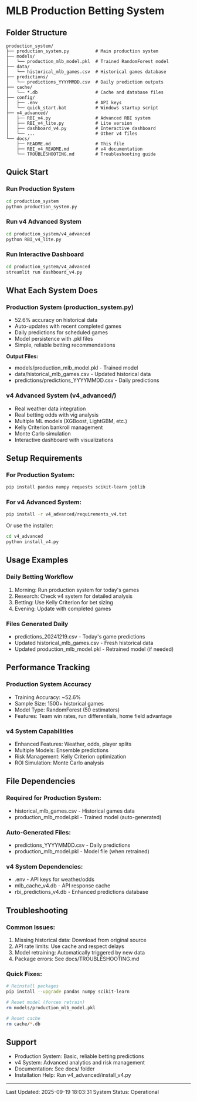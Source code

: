 # MLB Production Betting System

## Folder Structure

```
production_system/
├── production_system.py          # Main production system
├── models/
│   └── production_mlb_model.pkl  # Trained RandomForest model
├── data/
│   └── historical_mlb_games.csv  # Historical games database
├── predictions/
│   └── predictions_YYYYMMDD.csv  # Daily prediction outputs
├── cache/
│   └── *.db                      # Cache and database files
├── config/
│   ├── .env                      # API keys
│   └── quick_start.bat           # Windows startup script
├── v4_advanced/
│   ├── RBI_v4.py                 # Advanced RBI system
│   ├── RBI_v4_lite.py            # Lite version
│   ├── dashboard_v4.py           # Interactive dashboard
│   └── ...                       # Other v4 files
└── docs/
    ├── README.md                 # This file
    ├── RBI_v4_README.md          # v4 documentation
    └── TROUBLESHOOTING.md        # Troubleshooting guide
```

## Quick Start

### Run Production System
```bash
cd production_system
python production_system.py
```

### Run v4 Advanced System
```bash
cd production_system/v4_advanced
python RBI_v4_lite.py
```

### Run Interactive Dashboard
```bash
cd production_system/v4_advanced
streamlit run dashboard_v4.py
```

## What Each System Does

### Production System (production_system.py)
- 52.6% accuracy on historical data
- Auto-updates with recent completed games
- Daily predictions for scheduled games
- Model persistence with .pkl files
- Simple, reliable betting recommendations

**Output Files:**
- models/production_mlb_model.pkl - Trained model
- data/historical_mlb_games.csv - Updated historical data
- predictions/predictions_YYYYMMDD.csv - Daily predictions

### v4 Advanced System (v4_advanced/)
- Real weather data integration
- Real betting odds with vig analysis
- Multiple ML models (XGBoost, LightGBM, etc.)
- Kelly Criterion bankroll management
- Monte Carlo simulation
- Interactive dashboard with visualizations

## Setup Requirements

### For Production System:
```bash
pip install pandas numpy requests scikit-learn joblib
```

### For v4 Advanced System:
```bash
pip install -r v4_advanced/requirements_v4.txt
```

Or use the installer:
```bash
cd v4_advanced
python install_v4.py
```

## Usage Examples

### Daily Betting Workflow
1. Morning: Run production system for today's games
2. Research: Check v4 system for detailed analysis
3. Betting: Use Kelly Criterion for bet sizing
4. Evening: Update with completed games

### Files Generated Daily
- predictions_20241219.csv - Today's game predictions
- Updated historical_mlb_games.csv - Fresh historical data
- Updated production_mlb_model.pkl - Retrained model (if needed)

## Performance Tracking

### Production System Accuracy
- Training Accuracy: ~52.6%
- Sample Size: 1500+ historical games
- Model Type: RandomForest (50 estimators)
- Features: Team win rates, run differentials, home field advantage

### v4 System Capabilities
- Enhanced Features: Weather, odds, player splits
- Multiple Models: Ensemble predictions
- Risk Management: Kelly Criterion optimization
- ROI Simulation: Monte Carlo analysis

## File Dependencies

### Required for Production System:
- historical_mlb_games.csv - Historical games data
- production_mlb_model.pkl - Trained model (auto-generated)

### Auto-Generated Files:
- predictions_YYYYMMDD.csv - Daily predictions
- production_mlb_model.pkl - Model file (when retrained)

### v4 System Dependencies:
- .env - API keys for weather/odds
- mlb_cache_v4.db - API response cache
- rbi_predictions_v4.db - Enhanced predictions database

## Troubleshooting

### Common Issues:
1. Missing historical data: Download from original source
2. API rate limits: Use cache and respect delays
3. Model retraining: Automatically triggered by new data
4. Package errors: See docs/TROUBLESHOOTING.md

### Quick Fixes:
```bash
# Reinstall packages
pip install --upgrade pandas numpy scikit-learn

# Reset model (forces retrain)
rm models/production_mlb_model.pkl

# Reset cache
rm cache/*.db
```

## Support

- Production System: Basic, reliable betting predictions
- v4 System: Advanced analytics and risk management
- Documentation: See docs/ folder
- Installation Help: Run v4_advanced/install_v4.py

---

Last Updated: 2025-09-19 18:03:31
System Status: Operational
